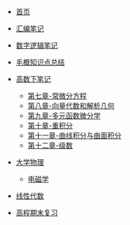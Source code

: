   
* [首页](/)
* [汇编笔记](汇编笔记.md)
* [数字逻辑笔记](数字逻辑笔记.md)
* [毛概知识点总结](毛概知识点总结.md)
* [高数下笔记]()
  * [第七章-常微分方程](第七章-常微分方程.md)
  * [第八章-向量代数和解析几何](第八章-向量代数和解析几何.md)
  * [第九章-多元函数微分学](第九章-多元函数微分学.md)
  * [第十章-重积分](第十章-重积分.md)
  * [第十一章-曲线积分与曲面积分](第十一章-曲线积分与曲面积分)
  * [第十二章-级数](第十二章-级数.md)
* [大学物理]()
  * [电磁学](大物-电磁学.md)
  
* [线性代数](线性代数笔记.md)

* [高程期末复习](高程期末复习.md)
